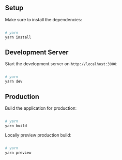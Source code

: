 ## Setup

Make sure to install the dependencies:

```bash

# yarn
yarn install

```

## Development Server

Start the development server on `http://localhost:3000`:

```bash

# yarn
yarn dev

```

## Production

Build the application for production:

```bash

# yarn
yarn build

```

Locally preview production build:

```bash

# yarn
yarn preview

```
